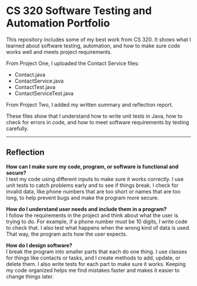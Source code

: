# CS 320 Software Testing and Automation Portfolio

This repository includes some of my best work from CS 320. It shows what I learned about software testing, automation, and how to make sure code works well and meets project requirements. 

From Project One, I uploaded the Contact Service files:
- Contact.java
- ContactService.java
- ContactTest.java
- ContactServiceTest.java

From Project Two, I added my written summary and reflection report.

These files show that I understand how to write unit tests in Java, how to check for errors in code, and how to meet software requirements by testing carefully. 

---

## Reflection

**How can I make sure my code, program, or software is functional and secure?**  
I test my code using different inputs to make sure it works correctly. I use unit tests to catch problems early and to see if things break. I check for invalid data, like phone numbers that are too short or names that are too long, to help prevent bugs and make the program more secure.

**How do I understand user needs and include them in a program?**  
I follow the requirements in the project and think about what the user is trying to do. For example, if a phone number must be 10 digits, I write code to check that. I also test what happens when the wrong kind of data is used. That way, the program acts how the user expects.

**How do I design software?**  
I break the program into smaller parts that each do one thing. I use classes for things like contacts or tasks, and I create methods to add, update, or delete them. I also write tests for each part to make sure it works. Keeping my code organized helps me find mistakes faster and makes it easier to change things later.

